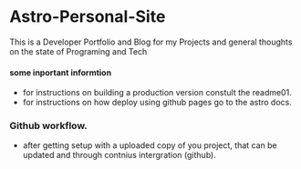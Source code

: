 # Astro-Personal-Site
This is a Developer Portfolio and Blog for my Projects and general thoughts on the state of Programing and Tech

#### some inportant informtion
- for instructions on building a production version constult the readme01.
- for instructions on how deploy using github pages go to the astro docs.
  
### Github workflow.
- after getting setup with a uploaded copy of you project, that can be updated and through contnius intergration (github).
